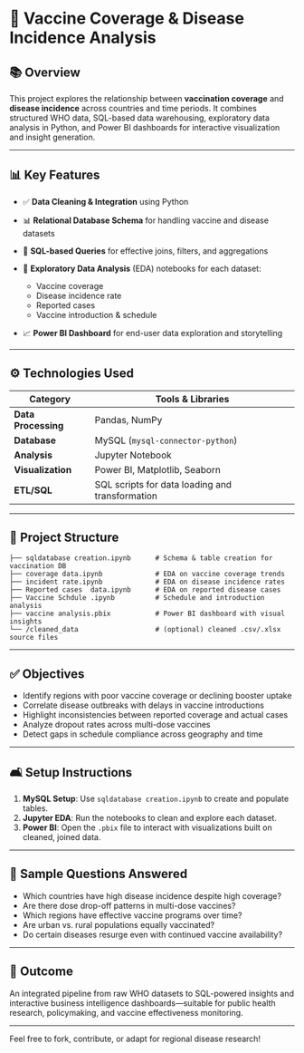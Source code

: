 # 👬 Vaccine Coverage & Disease Incidence Analysis

## 📚 Overview

This project explores the relationship between **vaccination coverage** and **disease incidence** across countries and time periods. It combines structured WHO data, SQL-based data warehousing, exploratory data analysis in Python, and Power BI dashboards for interactive visualization and insight generation.

---

## 📊 Key Features

* ✅ **Data Cleaning & Integration** using Python
* 📊 **Relational Database Schema** for handling vaccine and disease datasets
* 🔢 **SQL-based Queries** for effective joins, filters, and aggregations
* 🔬 **Exploratory Data Analysis** (EDA) notebooks for each dataset:

  * Vaccine coverage
  * Disease incidence rate
  * Reported cases
  * Vaccine introduction & schedule
* 📈 **Power BI Dashboard** for end-user data exploration and storytelling

---

## ⚙️ Technologies Used

| Category            | Tools & Libraries                               |
| ------------------- | ----------------------------------------------- |
| **Data Processing** | Pandas, NumPy                                   |
| **Database**        | MySQL (`mysql-connector-python`)                |
| **Analysis**        | Jupyter Notebook                                |
| **Visualization**   | Power BI, Matplotlib, Seaborn                   |
| **ETL/SQL**         | SQL scripts for data loading and transformation |

---

## 📂 Project Structure

```
├── sqldatabase creation.ipynb      # Schema & table creation for vaccination DB
├── coverage data.ipynb             # EDA on vaccine coverage trends
├── incident rate.ipynb             # EDA on disease incidence rates
├── Reported cases  data.ipynb      # EDA on reported disease cases
├── Vaccine Schdule .ipynb          # Schedule and introduction analysis
├── vaccine analysis.pbix           # Power BI dashboard with visual insights
└── /cleaned_data                   # (optional) cleaned .csv/.xlsx source files
```

---

## ✅ Objectives

* Identify regions with poor vaccine coverage or declining booster uptake
* Correlate disease outbreaks with delays in vaccine introductions
* Highlight inconsistencies between reported coverage and actual cases
* Analyze dropout rates across multi-dose vaccines
* Detect gaps in schedule compliance across geography and time

---

## 🛋️ Setup Instructions

1. **MySQL Setup**: Use `sqldatabase creation.ipynb` to create and populate tables.
2. **Jupyter EDA**: Run the notebooks to clean and explore each dataset.
3. **Power BI**: Open the `.pbix` file to interact with visualizations built on cleaned, joined data.

---

## 📌 Sample Questions Answered

* Which countries have high disease incidence despite high coverage?
* Are there dose drop-off patterns in multi-dose vaccines?
* Which regions have effective vaccine programs over time?
* Are urban vs. rural populations equally vaccinated?
* Do certain diseases resurge even with continued vaccine availability?

---

## 🚀 Outcome

An integrated pipeline from raw WHO datasets to SQL-powered insights and interactive business intelligence dashboards—suitable for public health research, policymaking, and vaccine effectiveness monitoring.

---

Feel free to fork, contribute, or adapt for regional disease research!
